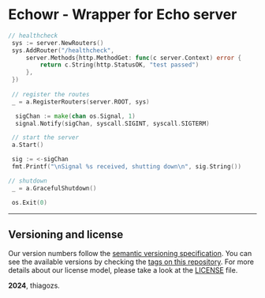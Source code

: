# Echowr - Wrapper for Echo server

```go
// healthcheck
 sys := server.NewRouters()
 sys.AddRouter("/healthcheck", 
     server.Methods{http.MethodGet: func(c server.Context) error {
         return c.String(http.StatusOK, "test passed")
     },
 })
 
 // register the routes
 _ = a.RegisterRouters(server.ROOT, sys)

  sigChan := make(chan os.Signal, 1)
  signal.Notify(sigChan, syscall.SIGINT, syscall.SIGTERM)

 // start the server
 a.Start()

 sig := <-sigChan
 fmt.Printf("\nSignal %s received, shutting down\n", sig.String())

// shutdown
 _ = a.GracefulShutdown()

 os.Exit(0)
```

-----

## Versioning and license

Our version numbers follow the [semantic versioning specification](http://semver.org/). You can see the available versions by checking the [tags on this repository](https://github.com/thiagozs/go-echowr/tags). For more details about our license model, please take a look at the [LICENSE](LICENSE.md) file.

**2024**, thiagozs.
